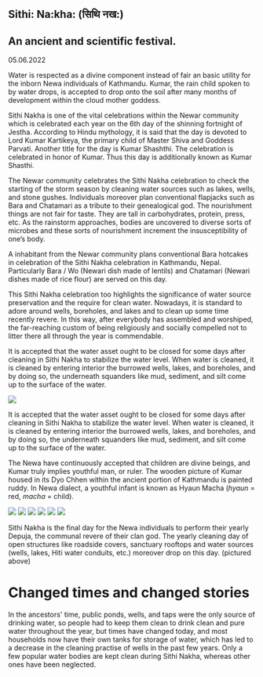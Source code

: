## Sithi: Na:kha: (सिथि नख:)
## An ancient and scientific festival.
05.06.2022

Water is respected as a divine component instead of fair an basic utility for the inborn Newa individuals of Kathmandu. Kumar, the rain child spoken to by water drops, is accepted to drop onto the soil after many months of development within the cloud mother goddess.

Sithi Nakha is one of the vital celebrations within the Newar community which is celebrated each year on the 6th day of the shinning fortnight of Jestha. According to Hindu mythology, it is said that the day is devoted to Lord Kumar Kartikeya, the primary child of Master Shiva and Goddess Parvati. Another title for the day is Kumar Shashthi. The celebration is celebrated in honor of Kumar. Thus this day is additionally known as Kumar Shasthi.

The Newar community celebrates the Sithi Nakha celebration to check the starting of the storm season by cleaning water sources such as lakes, wells, and stone gushes. Individuals moreover plan conventional flapjacks such as Bara and Chatamari as a tribute to their genealogical god. The nourishment things are not fair for taste. They are tall in carbohydrates, protein, press, etc. As the rainstorm approaches, bodies are uncovered to diverse sorts of microbes and these sorts of nourishment increment the insusceptibility of one’s body.

A inhabitant from the Newar community plans conventional Bara hotcakes in celebration of the Sithi Nakha celebration in Kathmandu, Nepal. Particularly Bara / Wo (Newari dish made of lentils) and Chatamari (Newari dishes made of rice flour) are served on this day.

This Sithi Nakha celebration too highlights the significance of water source preservation and the require for clean water. Nowadays, it is standard to adore around wells, boreholes, and lakes and to clean up some time recently revere. In this way, after everybody has assembled and worshiped, the far-reaching custom of being religiously and socially compelled not to litter there all through the year is commendable.

It is accepted that the water asset ought to be closed for some days after cleaning in Sithi Nakha to stabilize the water level. When water is cleaned, it is cleaned by entering interior the burrowed wells, lakes, and boreholes, and by doing so, the underneath squanders like mud, sediment, and silt come up to the surface of the water.

<img src = "images/sithinakha1.jpg">

It is accepted that the water asset ought to be closed for some days after cleaning in Sithi Nakha to stabilize the water level. When water is cleaned, it is cleaned by entering interior the burrowed wells, lakes, and boreholes, and by doing so, the underneath squanders like mud, sediment, and silt come up to the surface of the water.

The Newa have continuously accepted that children are divine beings, and Kumar truly implies youthful man, or ruler. The wooden picture of Kumar housed in its Dyo Chhen within the ancient portion of Kathmandu is painted ruddy. In Newa dialect, a youthful infant is known as Hyaun Macha (<i>hyaun</i> = red, <i>macha</i> = child).

<img src = "images/285396123_10223223891919880_4530750343294289693_n.jpg">

<img src = "images/sithinakha3.jpg">
<img src = "images/sithinakha4.jpg">
<img src = "images/sithinakha5.jpg">
<img src = "images/sithinakha6.jpg">
<img src = "images/sithinakha7.jpg">

Sithi Nakha is the final day for the Newa individuals to perform their yearly Depuja, the communal revere of their clan god. The yearly cleaning day of open structures like roadside covers, sanctuary rooftops and water sources (wells, lakes, Hiti water conduits, etc.) moreover drop on this day. (pictured above)

<h1>Changed times and changed stories </h1>

In the ancestors' time, public ponds, wells, and taps were the only source of drinking water, so people had to keep them clean to drink clean and pure water throughout the year, but times have changed today, and most households now have their own tanks for storage of water, which has led to a decrease in the cleaning practise of wells in the past few years. Only a few popular water bodies are kept clean during Sithi Nakha, whereas other ones have been neglected. 


